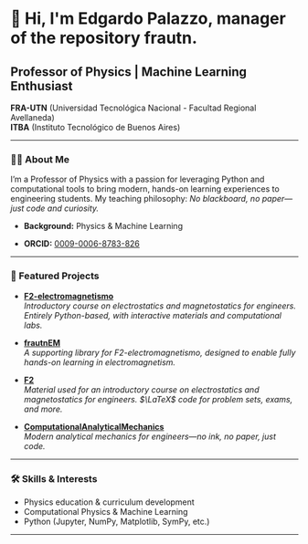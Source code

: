 # 👋 Hi, I'm Edgardo Palazzo, manager of the repository frautn.

## Professor of Physics | Machine Learning Enthusiast  
**FRA-UTN** (Universidad Tecnológica Nacional - Facultad Regional Avellaneda)  
**ITBA** (Instituto Tecnológico de Buenos Aires)

---

### 🧑‍🏫 About Me

I’m a Professor of Physics with a passion for leveraging Python and computational tools to bring modern, hands-on learning experiences to engineering students. My teaching philosophy: _No blackboard, no paper—just code and curiosity._

- **Background:** Physics & Machine Learning
<!-- - **Research Experience:** --> 
<!--  - Formerly at **CONAE** (Argentinian Space Agency) and **INTA** (National Institute of Agricultural Technology), working on SAR measurement calibration projects. -->
- **ORCID:** [0009-0006-8783-826](https://orcid.org/0009-0006-8783-826)

---

### 🚀 Featured Projects

- [**F2-electromagnetismo**](https://github.com/frautn/F2-electromagnetismo)  
  _Introductory course on electrostatics and magnetostatics for engineers. Entirely Python-based, with interactive materials and computational labs._

- [**frautnEM**](https://github.com/frautn/frautnEM)  
  _A supporting library for F2-electromagnetismo, designed to enable fully hands-on learning in electromagnetism._

- [**F2**](https://github.com/frautn/F2)  
  _Material used for an introductory course on electrostatics and magnetostatics for engineers. $\LaTeX$ code for problem sets, exams, and more._

- [**ComputationalAnalyticalMechanics**](https://github.com/unlam/ComputationalAnalyticalMechanics)  
  _Modern analytical mechanics for engineers—no ink, no paper, just code._

---

### 🛠️ Skills & Interests

- Physics education & curriculum development
- Computational Physics & Machine Learning
- Python (Jupyter, NumPy, Matplotlib, SymPy, etc.)
<!-- - Remote sensing & SAR data calibration -->

---

<!-- ### 🌐 Connect -->

<!-- - [ORCID](https://orcid.org/0009-0006-8783-826) -->
<!-- - _Add more links here (LinkedIn, personal website, etc.) if you want!_ -->


<!--
**frautn/frautn** is a ✨ _special_ ✨ repository because its `README.md` (this file) appears on your GitHub profile.

Here are some ideas to get you started:

- 🔭 I’m currently working on ...
- 🌱 I’m currently learning ...
- 👯 I’m looking to collaborate on ...
- 🤔 I’m looking for help with ...
- 💬 Ask me about ...
- 📫 How to reach me: ...
- 😄 Pronouns: ...
- ⚡ Fun fact: ...
-->
